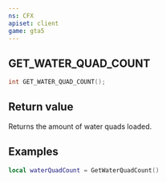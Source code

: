 ```yaml
---
ns: CFX
apiset: client
game: gta5
---
```

## GET_WATER_QUAD_COUNT

```c
int GET_WATER_QUAD_COUNT();
```
## Return value
Returns the amount of water quads loaded.

## Examples

```lua
local waterQuadCount = GetWaterQuadCount()
```
